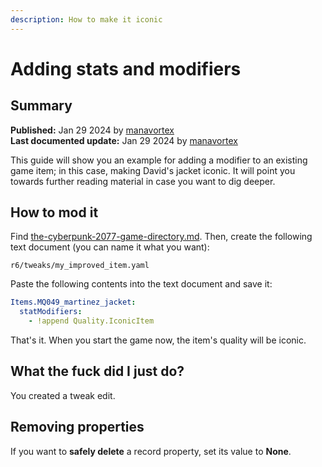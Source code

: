 ```yaml
---
description: How to make it iconic
---
```


# Adding stats and modifiers

## Summary

**Published:** Jan 29 2024 by [manavortex](https://app.gitbook.com/u/NfZBoxGegfUqB33J9HXuCs6PVaC3 "mention")\
**Last documented update:** Jan 29 2024 by [manavortex](https://app.gitbook.com/u/NfZBoxGegfUqB33J9HXuCs6PVaC3 "mention")

This guide will show you an example for adding a modifier to an existing game item; in this case, making David's jacket iconic. It will point you towards further reading material in case you want to dig deeper.



## How to mod it

Find [the-cyberpunk-2077-game-directory.md](../../../../for-mod-users/users-modding-cyberpunk-2077/the-cyberpunk-2077-game-directory.md "mention"). Then, create the following text document (you can name it what you want):

```
r6/tweaks/my_improved_item.yaml
```

Paste the following contents into the text document and save it:

```yaml
Items.MQ049_martinez_jacket:
  statModifiers:
    - !append Quality.IconicItem
```

That's it. When you start the game now, the item's quality will be iconic.

## What the fuck did I just do?

You created a tweak edit.

## Removing properties

If you want to **safely delete** a record property, set its value to **None**.&#x20;
